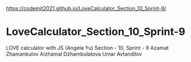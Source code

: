 https://codemit2021.github.io/LoveCalculator_Section_10_Sprint-9/
# LoveCalculator_Section_10_Sprint-9
LOVE calculator with JS (Angela Yu) Section - 10, Sprint - 9
Azamat Zhamankulov
Aizhamal Dzhambulatova
Umar Avtandilov
